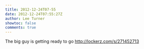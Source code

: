 ```yaml
---
title: 2012-12-24T07-55
date: 2012-12-24T07:55:27Z
author: Lee Turner
showtoc: false
comments: true
---
```


The big guy is getting ready to go http://lockerz.com/s/271452713

